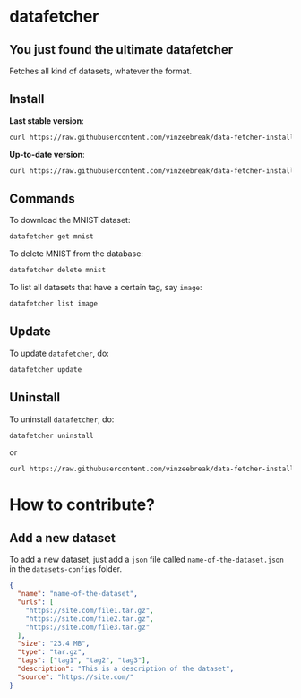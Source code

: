 # datafetcher

## You just found the ultimate datafetcher

Fetches all kind of datasets, whatever the format.


## Install

**Last stable version**:
```bash
curl https://raw.githubusercontent.com/vinzeebreak/data-fetcher-install/master/install.sh -sSf | bash
```

**Up-to-date version**:
```bash
curl https://raw.githubusercontent.com/vinzeebreak/data-fetcher-install/master/install.sh -sSf | bash -s -- --up-to-date
```

## Commands

To download the MNIST dataset:
```bash
datafetcher get mnist
```

To delete MNIST from the database:
```bash
datafetcher delete mnist
```

To list all datasets that have a certain tag, say `image`:
```bash
datafetcher list image
```

## Update

To update `datafetcher`, do:
```bash
datafetcher update
```

## Uninstall

To uninstall `datafetcher`, do:

```bash
datafetcher uninstall
```

or

```bash
curl https://raw.githubusercontent.com/vinzeebreak/data-fetcher-install/master/uninstall.sh -sSf | bash
```

# How to contribute?

## Add a new dataset

To add a new dataset, just add a `json` file called `name-of-the-dataset.json` in the `datasets-configs` folder.

```json
{
  "name": "name-of-the-dataset",
  "urls": [
    "https://site.com/file1.tar.gz",
    "https://site.com/file2.tar.gz",
    "https://site.com/file3.tar.gz"
  ],
  "size": "23.4 MB",
  "type": "tar.gz",
  "tags": ["tag1", "tag2", "tag3"],
  "description": "This is a description of the dataset",
  "source": "https://site.com/"
}
```
